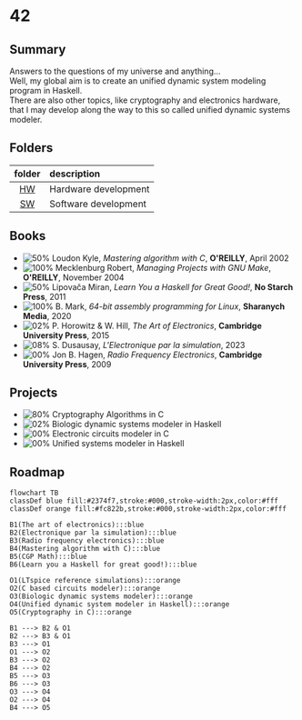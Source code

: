 # 42

## Summary 

Answers to the questions of my universe and anything...  
Well, my global aim is to create an unified dynamic system modeling program in Haskell.  
There are also other topics, like cryptography and electronics hardware, that I may develop along the way to this so called unified dynamic systems modeler.

## Folders 

| folder       | description            |
|:------------:|:-----------------------|
| [HW](./HW)   | Hardware development   |
| [SW](./SW)   | Software development   |

## Books

- ![50%](https://progress-bar.dev/50) Loudon Kyle, _Mastering algorithm with C_, __O'REILLY__, April 2002 
- ![100%](https://progress-bar.dev/100) Mecklenburg Robert, _Managing Projects with GNU Make_, __O'REILLY__, November 2004
- ![50%](https://progress-bar.dev/50) Lipovača Miran, _Learn You a Haskell for Great Good!_, __No Starch Press__, 2011
- ![100%](https://progress-bar.dev/100) B. Mark, _64-bit assembly programming for Linux_, __Sharanych Media__, 2020
- ![02%](https://progress-bar.dev/02) P. Horowitz & W. Hill, _The Art of Electronics_, __Cambridge University Press__, 2015
- ![08%](https://progress-bar.dev/08) S. Dusausay, _L'Electronique par la simulation_, 2023
- ![00%](https://progress-bar.dev/00) Jon B. Hagen, _Radio Frequency Electronics_, __Cambridge University Press__, 2009

## Projects

- ![80%](https://progress-bar.dev/80) Cryptography Algorithms in C
- ![02%](https://progress-bar.dev/02) Biologic dynamic systems modeler in Haskell
- ![00%](https://progress-bar.dev/00) Electronic circuits modeler in C
- ![00%](https://progress-bar.dev/00) Unified systems modeler in Haskell

## Roadmap

```mermaid
flowchart TB
classDef blue fill:#2374f7,stroke:#000,stroke-width:2px,color:#fff
classDef orange fill:#fc822b,stroke:#000,stroke-width:2px,color:#fff

B1(The art of electronics):::blue 
B2(Electronique par la simulation):::blue
B3(Radio frequency electronics):::blue
B4(Mastering algorithm with C):::blue
B5(CGP Math):::blue
B6(Learn you a Haskell for great good!):::blue

O1(LTspice reference simulations):::orange
O2(C based circuits modeler):::orange
O3(Biologic dynamic systems modeler):::orange
O4(Unified dynamic system modeler in Haskell):::orange
O5(Cryptography in C):::orange

B1 ---> B2 & O1
B2 ---> B3 & O1
B3 ---> O1
O1 ---> O2
B3 ---> O2
B4 ---> O2
B5 ---> O3
B6 ---> O3
O3 ---> O4
O2 ---> O4
B4 ---> O5
```